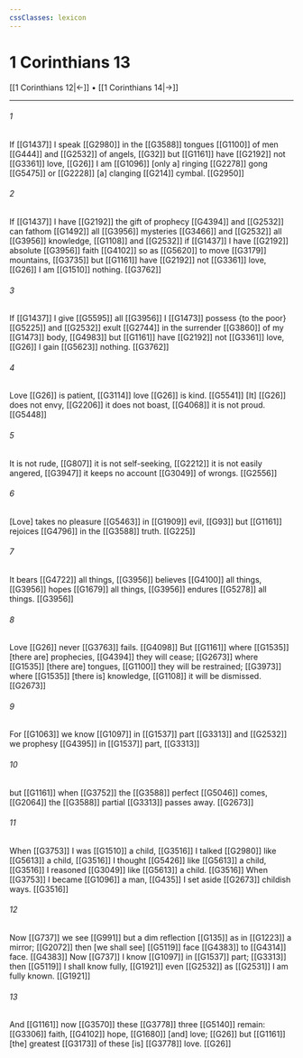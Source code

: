```yaml
---
cssClasses: lexicon
---
```


# 1 Corinthians 13

[[1 Corinthians 12|←]] • [[1 Corinthians 14|→]]

---

###### 1
If [[G1437]] I speak [[G2980]] in the [[G3588]] tongues [[G1100]] of men [[G444]] and [[G2532]] of angels, [[G32]] but [[G1161]] have [[G2192]] not [[G3361]] love, [[G26]] I am [[G1096]] [only a] ringing [[G2278]] gong [[G5475]] or [[G2228]] [a] clanging [[G214]] cymbal. [[G2950]]

###### 2
If [[G1437]] I have [[G2192]] the gift of prophecy [[G4394]] and [[G2532]] can fathom [[G1492]] all [[G3956]] mysteries [[G3466]] and [[G2532]] all [[G3956]] knowledge, [[G1108]] and [[G2532]] if [[G1437]] I have [[G2192]] absolute [[G3956]] faith [[G4102]] so as [[G5620]] to move [[G3179]] mountains, [[G3735]] but [[G1161]] have [[G2192]] not [[G3361]] love, [[G26]] I am [[G1510]] nothing. [[G3762]]

###### 3
If [[G1437]] I give [[G5595]] all [[G3956]] I [[G1473]] possess {to the poor} [[G5225]] and [[G2532]] exult [[G2744]] in the surrender [[G3860]] of my [[G1473]] body, [[G4983]] but [[G1161]] have [[G2192]] not [[G3361]] love, [[G26]] I gain [[G5623]] nothing. [[G3762]]

###### 4
Love [[G26]] is patient, [[G3114]] love [[G26]] is kind. [[G5541]] [It] [[G26]] does not envy, [[G2206]] it does not boast, [[G4068]] it is not proud. [[G5448]]

###### 5
It is not rude, [[G807]] it is not self-seeking, [[G2212]] it is not easily angered, [[G3947]] it keeps no account [[G3049]] of wrongs. [[G2556]]

###### 6
[Love] takes no pleasure [[G5463]] in [[G1909]] evil, [[G93]] but [[G1161]] rejoices [[G4796]] in the [[G3588]] truth. [[G225]]

###### 7
It bears [[G4722]] all things, [[G3956]] believes [[G4100]] all things, [[G3956]] hopes [[G1679]] all things, [[G3956]] endures [[G5278]] all things. [[G3956]]

###### 8
Love [[G26]] never [[G3763]] fails. [[G4098]] But [[G1161]] where [[G1535]] [there are] prophecies, [[G4394]] they will cease; [[G2673]] where [[G1535]] [there are] tongues, [[G1100]] they will be restrained; [[G3973]] where [[G1535]] [there is] knowledge, [[G1108]] it will be dismissed. [[G2673]]

###### 9
For [[G1063]] we know [[G1097]] in [[G1537]] part [[G3313]] and [[G2532]] we prophesy [[G4395]] in [[G1537]] part, [[G3313]]

###### 10
but [[G1161]] when [[G3752]] the [[G3588]] perfect [[G5046]] comes, [[G2064]] the [[G3588]] partial [[G3313]] passes away. [[G2673]]

###### 11
When [[G3753]] I was [[G1510]] a child, [[G3516]] I talked [[G2980]] like [[G5613]] a child, [[G3516]] I thought [[G5426]] like [[G5613]] a child, [[G3516]] I reasoned [[G3049]] like [[G5613]] a child. [[G3516]] When [[G3753]] I became [[G1096]] a man, [[G435]] I set aside [[G2673]] childish ways. [[G3516]]

###### 12
Now [[G737]] we see [[G991]] but a dim reflection [[G135]] as in [[G1223]] a mirror; [[G2072]] then [we shall see] [[G5119]] face [[G4383]] to [[G4314]] face. [[G4383]] Now [[G737]] I know [[G1097]] in [[G1537]] part; [[G3313]] then [[G5119]] I shall know fully, [[G1921]] even [[G2532]] as [[G2531]] I am fully known. [[G1921]]

###### 13
And [[G1161]] now [[G3570]] these [[G3778]] three [[G5140]] remain: [[G3306]] faith, [[G4102]] hope, [[G1680]] [and] love; [[G26]] but [[G1161]] [the] greatest [[G3173]] of these [is] [[G3778]] love. [[G26]]

